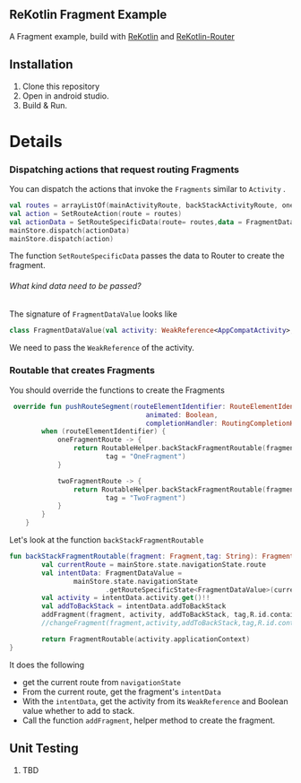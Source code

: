 ## ReKotlin Fragment Example

A Fragment example, build with [ReKotlin](https://github.com/ReKotlin/ReKotlin) and [ReKotlin-Router](https://github.com/ReKotlin/rekotlin-router)



## Installation

1. Clone this repository
2. Open in android studio.
3. Build & Run.

# Details

### Dispatching actions that request routing Fragments

You can dispatch the actions that invoke the `Fragments` similar to `Activity` .
```Kotlin
val routes = arrayListOf(mainActivityRoute, backStackActivityRoute, oneFragmentRoute)
val action = SetRouteAction(route = routes)
val actionData = SetRouteSpecificData(route= routes,data = FragmentDataValue(activity, true))
mainStore.dispatch(actionData)
mainStore.dispatch(action)
```
The function `SetRouteSpecificData` passes the data to Router to create the fragment.

###### What kind data need to be passed?

The signature of `FragmentDataValue` looks like
```Kotlin
class FragmentDataValue(val activity: WeakReference<AppCompatActivity>, val addToBackStack: Boolean)
```

We need to pass the `WeakReference` of the activity.

### Routable that creates Fragments

You should override the functions to create the Fragments
```Kotlin
 override fun pushRouteSegment(routeElementIdentifier: RouteElementIdentifier,
                                  animated: Boolean,
                                  completionHandler: RoutingCompletionHandler): Routable {
        when (routeElementIdentifier) {
            oneFragmentRoute -> {
                return RoutableHelper.backStackFragmentRoutable(fragment = OneFragment(),
                        tag = "OneFragment")
            }

            twoFragmentRoute -> {
                return RoutableHelper.backStackFragmentRoutable(fragment = TwoFragment(),
                        tag = "TwoFragment")
            }
        }
    }
```

Let's look at the function `backStackFragmentRoutable`

```Kotlin
fun backStackFragmentRoutable(fragment: Fragment,tag: String): FragmentRoutable {
        val currentRoute = mainStore.state.navigationState.route
        val intentData: FragmentDataValue =
                mainStore.state.navigationState
                        .getRouteSpecificState<FragmentDataValue>(currentRoute)!!
        val activity = intentData.activity.get()!!
        val addToBackStack = intentData.addToBackStack
        addFragment(fragment, activity, addToBackStack, tag,R.id.container_frame_back_stack)
        //changeFragment(fragment,activity,addToBackStack,tag,R.id.container_frame_back)

        return FragmentRoutable(activity.applicationContext)
}
```

It does the following
- get the current route from `navigationState`
- From the current route, get the fragment's `intentData`
- With the `intentData`, get the activity from its `WeakReference` and Boolean value whether to add to stack.
- Call the function `addFragment`, helper method to create the fragment.







## Unit Testing
1. TBD